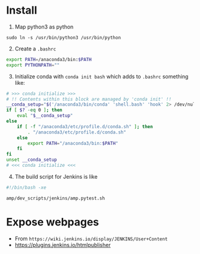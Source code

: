 # Install

1) Map python3 as python

```
sudo ln -s /usr/bin/python3 /usr/bin/python
```

2) Create a `.bashrc`

```bash
export PATH=/anaconda3/bin:$PATH
export PYTHONPATH=""
```

3) Initialize conda with `conda init bash` which adds to `.bashrc` something like:

```bash
# >>> conda initialize >>>
# !! Contents within this block are managed by 'conda init' !!
__conda_setup="$('/anaconda3/bin/conda' 'shell.bash' 'hook' 2> /dev/null)"
if [ $? -eq 0 ]; then
    eval "$__conda_setup"
else
    if [ -f "/anaconda3/etc/profile.d/conda.sh" ]; then
        . "/anaconda3/etc/profile.d/conda.sh"
    else
        export PATH="/anaconda3/bin:$PATH"
    fi
fi
unset __conda_setup
# <<< conda initialize <<<
```

4) The build script for Jenkins is like

```bash
#!/bin/bash -xe

amp/dev_scripts/jenkins/amp.pytest.sh
```

# Expose webpages

- From `https://wiki.jenkins.io/display/JENKINS/User+Content`
- https://plugins.jenkins.io/htmlpublisher
